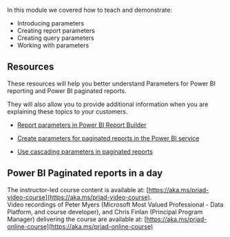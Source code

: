 In this module we covered how to teach and demonstrate:

- Introducing parameters
- Creating report parameters
- Creating query parameters
- Working with parameters

## Resources

These resources will help you better understand Parameters for Power BI reporting and Power BI paginated reports.

They will also allow you to provide additional information when you are explaining these topics to your customers. 

- [Report parameters in Power BI Report Builder](https://docs.microsoft.com/power-bi/report-builder-parameters)

- [Create parameters for paginated reports in the Power BI service](https://docs.microsoft.com/power-bi/paginated-reports-parameters)

- [Use cascading parameters in paginated reports](https://docs.microsoft.com/power-bi/guidance/paginated-report-cascading-parameter)

## Power BI Paginated reports in a day
The instructor-led course content is available at: [https://aka.ms/priad-video-course](https://aka.ms/priad-video-course).  
Video recordings of Peter Myers (Microsoft Most Valued Professional - Data Platform, and course developer), and Chris Finlan (Principal Program Manager) delivering the course are available at: [https://aka.ms/priad-online-course](https://aka.ms/priad-online-course)
